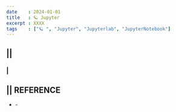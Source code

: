 ```yaml
---
date    : 2024-01-01
title   : 🪐 Jupyter
excerpt : XXXX
tags    : ["🪐 ", "Jupyter", "Jupyterlab", "JupyterNotebook"]
---
```


## || 
### |

## || REFERENCE
- []() -